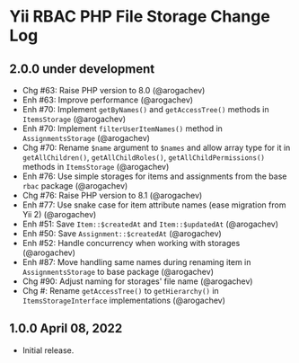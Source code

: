 # Yii RBAC PHP File Storage Change Log

## 2.0.0 under development

- Chg #63: Raise PHP version to 8.0 (@arogachev)
- Enh #63: Improve performance (@arogachev)
- Enh #70: Implement `getByNames()` and `getAccessTree()` methods in `ItemsStorage` (@arogachev)
- Enh #70: Implement `filterUserItemNames()` method in `AssignmentsStorage` (@arogachev)
- Chg #70: Rename `$name` argument to `$names` and allow array type for it in `getAllChildren()`, `getAllChildRoles()`,
  `getAllChildPermissions()` methods in `ItemsStorage` (@arogachev)
- Enh #76: Use simple storages for items and assignments from the base `rbac` package (@arogachev)
- Chg #76: Raise PHP version to 8.1 (@arogachev)
- Enh #77: Use snake case for item attribute names (ease migration from Yii 2) (@arogachev)
- Enh #51: Save `Item::$createdAt` and `Item::$updatedAt` (@arogachev)
- Enh #50: Save `Assignment::$createdAt` (@arogachev)
- Enh #52: Handle concurrency when working with storages (@arogachev)
- Enh #87: Move handling same names during renaming item in `AssignmentsStorage` to base package (@arogachev)
- Chg #90: Adjust naming for storages' file name (@arogachev)
- Chg #: Rename `getAccessTree()` to `getHierarchy()` in `ItemsStorageInterface` implementations (@arogachev)

## 1.0.0 April 08, 2022

- Initial release.
